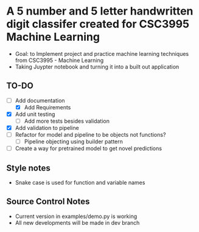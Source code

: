 # A 5 number and 5 letter handwritten digit classifer created for CSC3995 Machine Learning
- Goal: to Implement project and practice machine learning techniques from CSC3995 - Machine Learning
- Taking Juypter notebook and turning it into a built out application

## TO-DO
- [ ] Add documentation
  - [x] Add Requirements
- [x] Add unit testing
  -  [ ] Add more tests besides validation
- [x] Add validation to pipeline
- [ ] Refactor for model and pipeline to be objects not functions?
  -  [ ] Pipeline objecting using builder pattern
- [ ] Create a way for pretrained model to get novel predictions 

## Style notes
- Snake case is used for function and variable names

## Source Control Notes
- Current version in examples/demo.py is working
- All new developments will be made in dev branch